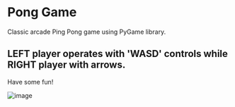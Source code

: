 # Pong Game

Classic arcade Ping Pong game using PyGame library.

## LEFT player operates with 'WASD' controls while RIGHT player with arrows.

Have some fun!

![image](https://user-images.githubusercontent.com/65875249/118063109-065d2f00-b35e-11eb-917a-f3ee94c95a29.png)

